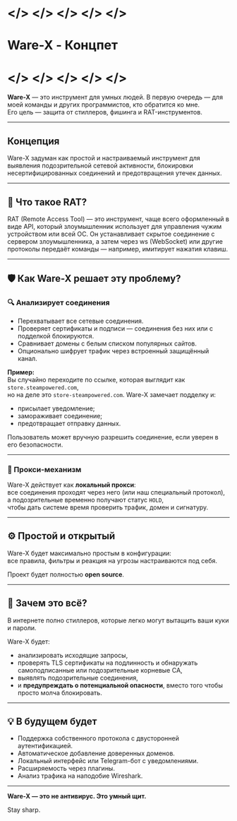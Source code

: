 # </> </> </> </> </>  
#  Ware-X  - Концпет
# </> </> </> </> </>

**Ware-X** — это инструмент для умных людей. В первую очередь — для моей команды и других программистов, кто обратится ко мне.  
Его цель — защита от стиллеров, фишинга и RAT-инструментов.

---

## Концепция

Ware-X задуман как простой и настраиваемый инструмент для выявления подозрительной сетевой активности, блокировки несертифицированных соединений и предотвращения утечек данных.

---

## 🧪 Что такое RAT?

RAT (Remote Access Tool) — это инструмент, чаще всего оформленный в виде API, который злоумышленник использует для управления чужим устройством или всей ОС. Он устанавливает скрытое соединение с сервером злоумышленника, а затем через ws (WebSocket) или другие протоколы передаёт команды — например, имитирует нажатия клавиш.

---

## 🛡️ Как Ware-X решает эту проблему?

### 🔍 Анализирует соединения
- Перехватывает все сетевые соединения.
- Проверяет сертификаты и подписи — соединения без них или с подделкой блокируются.
- Сравнивает домены с белым списком популярных сайтов.
- Опционально шифрует трафик через встроенный защищённый канал.

**Пример:**  
Вы случайно переходите по ссылке, которая выглядит как `store.steampowered.com`,  
но на деле это `store-steampowered.com`. Ware-X замечает подделку и:

- присылает уведомление;
- замораживает соединение;
- предотвращает отправку данных.

Пользователь может вручную разрешить соединение, если уверен в его безопасности.

---

### 🧩 Прокси-механизм

Ware-X действует как **локальный прокси**:  
все соединения проходят через него (или наш специальный протокол),  
а подозрительные временно получают статус `HOLD`,  
чтобы дать системе время проверить трафик, домен и сигнатуру.

---

## ⚙️ Простой и открытый

Ware-X будет максимально простым в конфигурации:  
все правила, фильтры и реакция на угрозы настраиваются под себя.

Проект будет полностью **open source**.

---

## 🎯 Зачем это всё?

В интернете полно стиллеров, которые легко могут вытащить ваши куки и пароли.

Ware-X будет:
- анализировать исходящие запросы,
- проверять TLS сертификаты на подлинность и обнаружать самоподписанные или подозрительные корневые CA,
- выявлять подозрительные соединения,
- и **предупреждать о потенциальной опасности**, вместо того чтобы просто молча блокировать.

---

## 💡 В будущем будет

- Поддержка собственного протокола с двусторонней аутентификацией.
- Автоматическое добавление доверенных доменов.
- Локальный интерфейс или Telegram-бот с уведомлениями.
- Расширяемость через плагины.
- Анализ трафика на наподобие Wireshark.

---

**Ware-X — это не антивирус. Это умный щит.**

Stay sharp.
